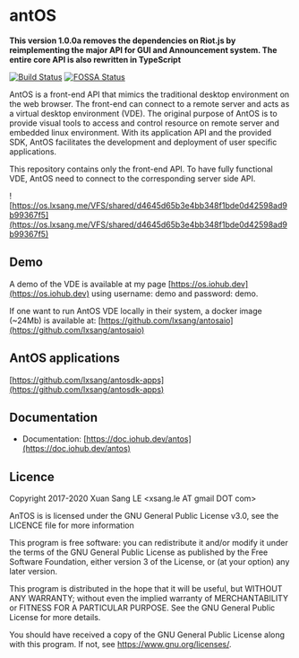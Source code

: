 # antOS

**This version 1.0.0a removes the dependencies on Riot.js by reimplementing the major API for GUI and Announcement system.
The entire core API is also rewritten in TypeScript**

[![Build Status](https://ci.iohub.dev/api/badges/lxsang/ant-http/status.svg)](https://ci.iohub.dev/lxsang/ant-http)
[![FOSSA Status](https://app.fossa.io/api/projects/git%2Bgithub.com%2Flxsang%2Fantos.svg?type=shield)](https://app.fossa.io/projects/git%2Bgithub.com%2Flxsang%2Fantos?ref=badge_shield)

AntOS is a front-end API that mimics the traditional desktop environment on the web browser. The front-end can connect to a remote server and acts as a virtual desktop environment (VDE). The original purpose of AntOS is to provide visual tools to access and control resource on remote server
and embedded linux environment. With its application API and the provided SDK, AntOS facilitates the
development and deployment of user specific applications.

This repository contains only the front-end API. To have fully functional VDE, AntOS need to connect
to the corresponding server side API.

![https://os.lxsang.me/VFS/shared/d4645d65b3e4bb348f1bde0d42598ad9b99367f5](https://os.lxsang.me/VFS/shared/d4645d65b3e4bb348f1bde0d42598ad9b99367f5)


## Demo
A demo of the VDE is available at my page  [https://os.iohub.dev](https://os.iohub.dev) using username: demo and password: demo.

If one want to run AntOS VDE locally in their system, a docker image (~24Mb) is available at:
[https://github.com/lxsang/antosaio](https://github.com/lxsang/antosaio)

## AntOS applications
[https://github.com/lxsang/antosdk-apps](https://github.com/lxsang/antosdk-apps)

## Documentation

- Documentation: [https://doc.iohub.dev/antos](https://doc.iohub.dev/antos)

## Licence

Copyright 2017-2020 Xuan Sang LE <xsang.le AT gmail DOT com>

AnTOS is is licensed under the GNU General Public License v3.0, see the LICENCE file for more information

 This program is free software: you can redistribute it and/or modify
    it under the terms of the GNU General Public License as published by
    the Free Software Foundation, either version 3 of the License, or
    (at your option) any later version.

   This program is distributed in the hope that it will be useful,
    but WITHOUT ANY WARRANTY; without even the implied warranty of
    MERCHANTABILITY or FITNESS FOR A PARTICULAR PURPOSE.  See the
    GNU General Public License for more details.

   You should have received a copy of the GNU General Public License
    along with this program.  If not, see <https://www.gnu.org/licenses/>.

